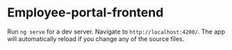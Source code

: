 
# Employee-portal-frontend

Run `ng serve` for a dev server. Navigate to `http://localhost:4200/`. The app will automatically reload if you change any of the source files.
